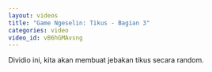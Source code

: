 ```yaml
---
layout: videos
title: "Game Ngeselin: Tikus - Bagian 3"
categories: video
video_id: vB6hGMAvsng
---
```

Dividio ini, kita akan membuat jebakan tikus secara random.